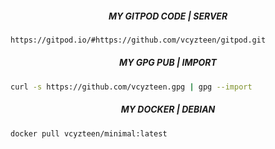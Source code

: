 ##### <p align="center">MY GITPOD CODE | SERVER</p>
```bash
https://gitpod.io/#https://github.com/vcyzteen/gitpod.git
```
##### <p align="center">MY GPG PUB | IMPORT</p>
```bash
curl -s https://github.com/vcyzteen.gpg | gpg --import
```
##### <p align="center">MY DOCKER | DEBIAN</p>
```bash
docker pull vcyzteen/minimal:latest
```
